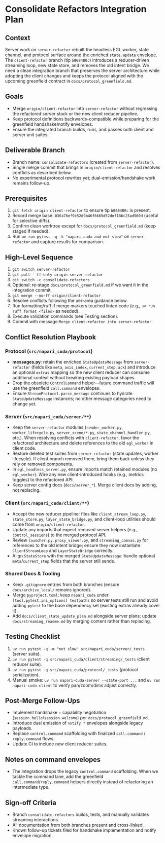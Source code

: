 # Consolidate Refactors Integration Plan

## Context
Server work on `server-refactor` rebuilt the headless EGL worker, state channel, and protocol surface around the enriched `state.update` envelope. The `client-refactor` branch (tip `b068480c`) introduces a reducer-driven streaming loop, new state store, and removes the old intent bridge. We need a clean integration branch that preserves the server architecture while adopting the client changes and keeps the protocol aligned with the upcoming greenfield contract in `docs/protocol_greenfield.md`.

## Goals
- Merge `origin/client-refactor` into `server-refactor` without regressing the refactored server stack or the new client reducer pipeline.
- Keep protocol definitions backwards-compatible while preparing for the greenfield handshake/notify envelopes.
- Ensure the integrated branch builds, runs, and passes both client and server unit suites.

## Deliverable Branch
- Branch name: `consolidate-refactors` (created from `server-refactor`).
- Single merge commit that brings in `origin/client-refactor` and resolves conflicts as described below.
- No experimental protocol rewrites yet; dual-emission/handshake work remains follow-up.

## Prerequisites
1. `git fetch origin client-refactor` to ensure tip `b068480c` is present.
2. Record merge base: `036a76ef9e52d9b46f6665d52def186c25ad560d` (useful for selective diffs).
3. Confirm clean worktree except for `docs/protocol_greenfield.md` (keep staged if needed).
4. Run `uv run pytest -q -k "napari_cuda and not slow"` on `server-refactor` and capture results for comparison.

## High-Level Sequence
1. `git switch server-refactor`
2. `git pull --ff-only origin server-refactor`
3. `git switch -c consolidate-refactors`
4. Optional: re-stage `docs/protocol_greenfield.md` if we want it in the integration commit.
5. `git merge --no-ff origin/client-refactor`
6. Resolve conflicts following the per-area guidance below.
7. Run formatting/ruff if merge markers touched linted code (e.g., `uv run ruff format <files>` as needed).
8. Execute validation commands (see Testing section).
9. Commit with message `Merge client-refactor into server-refactor`.

## Conflict Resolution Playbook

### Protocol (`src/napari_cuda/protocol`)
- **messages.py**: retain the enriched `StateUpdateMessage` from `server-refactor` (fields like `meta`, `axis_index`, `current_step`, `ack`) and introduce an optional `extras` mapping so the new client reducer can consume additional context without breaking existing payload shapes.
- Drop the obsolete `ControlCommand` helper—future command traffic will use the greenfield `call.command` envelopes.
- Ensure `StreamProtocol.parse_message` continues to hydrate `StateUpdateMessage` instances; no other message categories need to change yet.

### Server (`src/napari_cuda/server/**`)
- Keep the `server-refactor` modules (`render_worker.py`, `worker_lifecycle.py`, `server_scene/*.py`, `state_channel_handler.py`, etc.). When resolving conflicts with `client-refactor`, favor the refactored architecture and delete references to the old `egl_worker` in client code.
- Restore deleted test suites from `server-refactor` (state updates, worker lifecycle). If client branch removed them, bring them back unless they rely on removed components.
- In `egl_headless_server.py`, ensure imports match retained modules (no `egl_worker`). Wire any new client-introduced hooks (e.g., metrics toggles) to the refactored API.
- Keep server config docs (`docs/server_*`). Merge client docs by adding, not replacing.

### Client (`src/napari_cuda/client/**`)
- Accept the new reducer pipeline: files like `client_stream_loop.py`, `state_store.py`, `layer_state_bridge.py`, and client-loop utilities should come from `origin/client-refactor`.
- Update any imports that expect removed server helpers (e.g., `control_sessions`) to the merged protocol API.
- Review `launcher.py`, `proxy_viewer.py`, and `streaming_canvas.py` for references to the old intent bridge; ensure they now instantiate `ClientStreamLoop` and `LayerStateBridge` correctly.
- Align `StateStore` with the merged `StateUpdateMessage`: handle optional `meta`/`current_step` fields that the server still sends.

### Shared Docs & Tooling
- Keep `.gitignore` entries from both branches (ensure `docs/archive_local/` remains ignored).
- Merge `pyproject.toml`: keep `napari_cuda` under `[tool.pytest.ini_options] testpaths` so server tests still run and avoid adding `pytest` to the base dependency set (existing extras already cover it).
- Add `docs/client_state_update_plan.md` alongside server plans; update `docs/streaming_readme.md` by merging content rather than replacing.

## Testing Checklist
1. `uv run pytest -q -m "not slow" src/napari_cuda/server/_tests` (server suite).
2. `uv run pytest -q src/napari_cuda/client/streaming/_tests` (client reducer suite).
3. `uv run pytest -q src/napari_cuda/protocol/_tests` (protocol serialization).
4. Manual smoke: `uv run napari-cuda-server --state-port ...` and `uv run napari-cuda-client` to verify pan/zoom/dims adjust correctly.

## Post-Merge Follow-Ups
- Implement handshake + capability negotiation (`session.hello`/`session.welcome`) per `docs/protocol_greenfield.md`.
- Introduce dual emission of `notify.*` envelopes alongside legacy payloads.
- Replace `control.command` scaffolding with finalized `call.command` / `reply.command` flows.
- Update CI to include new client reducer suites.

## Notes on command envelopes
- The integration drops the legacy `control.command` scaffolding. When we tackle the command lane, add the greenfield `call.command`/`reply.command` helpers directly instead of refactoring an intermediate type.

## Sign-off Criteria
- Branch `consolidate-refactors` builds, tests, and manually validates streaming interactions.
- All documentation from both branches present and cross-linked.
- Known follow-up tickets filed for handshake implementation and notify envelope migration.
